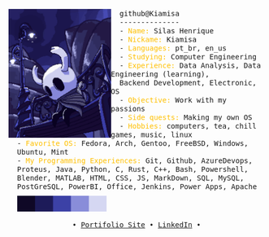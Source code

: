 <div align="center">
 <div align="center">
  <div align="left">
    <a href="https://giffiles.alphacoders.com/216/216593.gif" alt="Hollow Knight's Silent Journey Through Shadowed Streets">
     <img src="./assets/banners/lonelyknight.gif" align="left" width=40%>
    </a>
  </div>

  <div align="right">
    <p align="left">
      <samp>
        &nbsp; github@Kiamisa<br>
        &nbsp; --------------<br>
        &nbsp; - <span style="color:#FFC000;">Name:</span> Silas Henrique<br>
        &nbsp; - <span style="color:#FFC000;">Nickame:</span> Kiamisa<br>
        &nbsp; - <span style="color:#FFC000;">Languages:</span> pt_br, en_us<br>
        &nbsp; - <span style="color:#FFC000;">Studying:</span> Computer Engineering<br>
        &nbsp; - <span style="color:#FFC000;">Experience:</span> Data Analysis, Data Engineering (learning), <br>
        &nbsp; Backend Development, Electronic, OS<br>
        &nbsp; - <span style="color:#FFC000;">Objective:</span> Work with my passions<br>
        &nbsp; - <span style="color:#FFC000;">Side quests:</span> Making my own OS<br>
        &nbsp; - <span style="color:#FFC000;">Hobbies:</span> computers, tea, chill games, music, linux<br>
        &nbsp; - <span style="color:#FFC000;">Favorite OS:</span> Fedora, Arch, Gentoo, FreeBSD, Windows,<br>
        &nbsp;  Ubuntu, Mint<br>
        &nbsp; - <span style="color:#FFC000;">My Programming Experiences:</span> Git, Github, AzureDevops,<br>
        &nbsp; Proteus, Java, Python, C, Rust, C++, Bash, Powershell,<br>
        &nbsp; Blender, MATLAB, HTML, CSS, JS, MarkDown, SQL, MySQL,<br>
        &nbsp; PostGreSQL, PowerBI, Office, Jenkins, Power Apps, Apache<br>
        &nbsp;  <img src="./assets/images/Pallete.png" width="35%" style="margin-top: 10px;">
      </samp>
    </p>
  </div>
      <samp>
      • <a href="https://kiam-sh.vercel.app/">Portifolio Site</a> •
      <a href="https://www.linkedin.com/in/silas-cerqueira/">LinkedIn</a> •
    </samp>
 </div>
</div>

